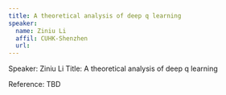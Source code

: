 ```yaml
---
title: A theoretical analysis of deep q learning
speaker:
  name: Ziniu Li
  affil: CUHK-Shenzhen
  url: 
--- 
```



Speaker: Ziniu Li
Title: A theoretical analysis of deep q learning

Reference:
TBD